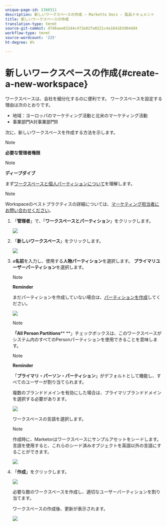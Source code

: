 ```yaml
---
unique-page-id: 2360311
description: 新しいワークスペースの作成 — Marketto Docs — 製品ドキュメント
title: 新しいワークスペースの作成
translation-type: tm+mt
source-git-commit: d7d6aee63144c472e02fe0221c4a164183d04dd4
workflow-type: tm+mt
source-wordcount: '225'
ht-degree: 0%

---
```



# 新しいワークスペースの作成{#create-a-new-workspace}

ワークスペースは、会社を細分化するのに便利です。 ワークスペースを設定する理由は次のとおりです。

* 地域：ヨーロッパのマーケティング活動と北米のマーケティング活動
* 事業部門A対事業部門B

次に、新しいワークスペースを作成する方法を示します。

>[!NOTE]
>
>**必要な管理者権限**

>[!NOTE]
>
>**ディープダイブ**
>
>まず[ワークスペースと個人パーティションについて](understanding-workspaces-and-person-partitions.md)を理解します。

>[!NOTE]
>
>Workspaceのベストプラクティスの詳細については、[マーケティング担当者にお問い合わせください](http://docs.marketo.com/cdn-cgi/l/email-protection#55263027233c363026153834273e30213a7b363a38)。

1. 「**管理者**」で、「**ワークスペースとパーティション**」をクリックします。

   ![](assets/image2014-9-17-11-3a59-3a11.png)

1. 「**新しいワークスペース**」をクリックします。

   ![](assets/two-1.png)

1. a**名前**を入力し、使用する&#x200B;**人物パーティション**&#x200B;を選択します。 **プライマリユーザーパーティション**&#x200B;を選択します。

   >[!NOTE]
   >
   >**Reminder**
   >
   >
   >まだパーティションを作成していない場合は、[パーティションを作成](create-a-person-partition.md)してください。

   ![](assets/three-1.png)

   >[!NOTE]
   >
   >**「All Person Partitions**** **」チェックボックスは、このワークスペースがシステム内のすべてのPersonパーティションを使用できることを意味します。

   >[!NOTE]
   >
   >**Reminder**
   >
   >
   >「**プライマリ・パーソン・パーティション**」がデフォルトとして機能し、すべてのユーザーが割り当てられます。

   複数のブランドドメインを有効にした場合は、プライマリブランドドメインを選択する必要があります。

   ![](assets/four-1.png)

   ワークスペースの言語を選択します。

   >[!NOTE]
   >
   >作成時に、Marketorはワークスペースにサンプルアセットをシードします。 言語を使用すると、これらのシード済みオブジェクトを英語以外の言語にすることができます。

   ![](assets/five.png)

1. 「**作成**」をクリックします。

   ![](assets/six.png)

   必要な数のワークスペースを作成し、適切なユーザーパーティションを割り当てます。

   ワークスペースの作成後、更新が表示されます。

   ![](assets/image2014-9-17-15-3a39-3a10.png)


